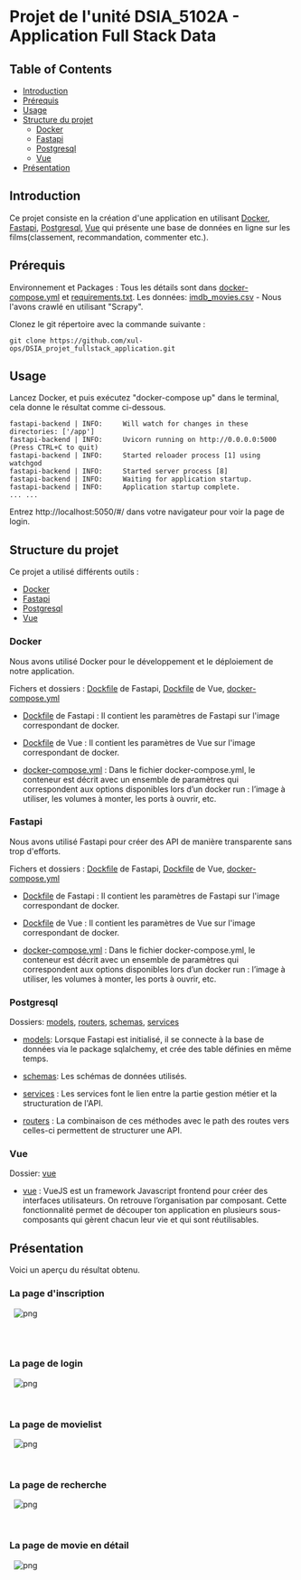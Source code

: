 
# Projet de l'unité DSIA_5102A - Application Full Stack Data

## Table of Contents

- [Introduction](#introduction)
- [Prérequis](#prérequis )
- [Usage](#usage)
- [Structure du projet](#structure-du-projet)
  * [Docker](#Docker)
  * [Fastapi](#Fastapi)
  * [Postgresql](#Postgresql)
  * [Vue](#Vue)
- [Présentation](#présentation)

## Introduction 

Ce projet consiste en la création d'une application en utilisant [Docker](https://www.docker.com/), [Fastapi](https://fastapi.tiangolo.com/), [Postgresql](https://www.postgresql.org/), [Vue](https://vuejs.org/v2/guide/) qui présente une base de données en ligne sur les films(classement, recommandation, commenter etc.).

## Prérequis 

Environnement et Packages : Tous les détails sont dans [docker-compose.yml](https://github.com/xul-ops/DSIA_projet_fullstack_application/blob/main/docker-compose.yml) et [requirements.txt](https://github.com/xul-ops/DSIA_projet_fullstack_application/blob/main/requirements.txt).
Les données: [imdb_movies.csv](https://github.com/xul-ops/DSIA_projet_fullstack_application/blob/main/app/imdb_movies.csv) - Nous l'avons crawlé en utilisant "Scrapy".

Clonez le git répertoire avec la commande suivante :

```
git clone https://github.com/xul-ops/DSIA_projet_fullstack_application.git
```

## Usage

Lancez Docker, et puis exécutez "docker-compose up" dans le terminal, cela donne le résultat comme ci-dessous.

```
fastapi-backend | INFO:     Will watch for changes in these directories: ['/app']
fastapi-backend | INFO:     Uvicorn running on http://0.0.0.0:5000 (Press CTRL+C to quit)
fastapi-backend | INFO:     Started reloader process [1] using watchgod
fastapi-backend | INFO:     Started server process [8]
fastapi-backend | INFO:     Waiting for application startup.
fastapi-backend | INFO:     Application startup complete.
... ...

```
Entrez http://localhost:5050/#/ dans votre navigateur pour voir la page de login.

## Structure du projet 

Ce projet a utilisé différents outils : 
- [Docker](https://www.docker.com/)
- [Fastapi](https://fastapi.tiangolo.com/) 
- [Postgresql](https://www.postgresql.org/)
- [Vue](https://vuejs.org/v2/guide/)

### Docker 

Nous avons utilisé Docker pour le développement et le déploiement de notre application.

Fichers et dossiers : [Dockfile](https://github.com/xul-ops/DSIA_projet_fullstack_application/blob/main/Dockerfile) de Fastapi, [Dockfile](https://github.com/xul-ops/DSIA_projet_fullstack_application/blob/main/vue/Dockerfile) de Vue, [docker-compose.yml](https://github.com/xul-ops/DSIA_projet_fullstack_application/blob/main/docker-compose.yml)

- [Dockfile](https://github.com/xul-ops/DSIA_projet_fullstack_application/blob/main/Dockerfile) de Fastapi : Il contient les paramètres de Fastapi sur l'image correspondant de docker.

- [Dockfile](https://github.com/xul-ops/DSIA_projet_fullstack_application/blob/main/vue/Dockerfile) de Vue : Il contient les paramètres de Vue sur l'image correspondant de docker.

- [docker-compose.yml](https://github.com/xul-ops/DSIA_projet_fullstack_application/blob/main/docker-compose.yml) : Dans le fichier docker-compose.yml, le conteneur est décrit avec un ensemble de paramètres qui correspondent aux options disponibles lors d’un docker run : l’image à utiliser, les volumes à monter, les ports à ouvrir, etc.

### Fastapi 

Nous avons utilisé Fastapi pour créer des API de manière transparente sans trop d'efforts.

Fichers et dossiers : [Dockfile](https://github.com/xul-ops/DSIA_projet_fullstack_application/blob/main/Dockerfile) de Fastapi, [Dockfile](https://github.com/xul-ops/DSIA_projet_fullstack_application/blob/main/vue/Dockerfile) de Vue, [docker-compose.yml](https://github.com/xul-ops/DSIA_projet_fullstack_application/blob/main/docker-compose.yml)

- [Dockfile](https://github.com/xul-ops/DSIA_projet_fullstack_application/blob/main/Dockerfile) de Fastapi : Il contient les paramètres de Fastapi sur l'image correspondant de docker.

- [Dockfile](https://github.com/xul-ops/DSIA_projet_fullstack_application/blob/main/vue/Dockerfile) de Vue : Il contient les paramètres de Vue sur l'image correspondant de docker.

- [docker-compose.yml](https://github.com/xul-ops/DSIA_projet_fullstack_application/blob/main/docker-compose.yml) : Dans le fichier docker-compose.yml, le conteneur est décrit avec un ensemble de paramètres qui correspondent aux options disponibles lors d’un docker run : l’image à utiliser, les volumes à monter, les ports à ouvrir, etc.

### Postgresql

Dossiers: [models](https://github.com/xul-ops/DSIA_projet_fullstack_application/tree/main/app/models), [routers](https://github.com/xul-ops/DSIA_projet_fullstack_application/tree/main/app/routers), [schemas](https://github.com/xul-ops/DSIA_projet_fullstack_application/tree/main/app/routers), [services](https://github.com/xul-ops/DSIA_projet_fullstack_application/tree/main/app/services)

- [models](https://github.com/xul-ops/DSIA_projet_fullstack_application/tree/main/app/models): Lorsque Fastapi est initialisé, il se connecte à la base de données via le package sqlalchemy, et crée des table définies en même temps.

- [schemas](https://github.com/xul-ops/DSIA_projet_fullstack_application/tree/main/app/routers): Les schémas de données utilisés.

- [services](https://github.com/xul-ops/DSIA_projet_fullstack_application/tree/main/app/services) : Les services font le lien entre la partie gestion métier et la structuration de l'API.

- [routers](https://github.com/xul-ops/DSIA_projet_fullstack_application/tree/main/app/routers) : La combinaison de ces méthodes avec le path des routes vers celles-ci permettent de structurer une API.

### Vue

Dossier: [vue](https://github.com/xul-ops/DSIA_projet_fullstack_application/tree/main/vue)

- [vue](https://github.com/xul-ops/DSIA_projet_fullstack_application/tree/main/vue) : VueJS est un framework Javascript frontend pour créer des interfaces utilisateurs. On retrouve l’organisation par composant. Cette fonctionnalité permet de découper ton application en plusieurs sous-composants qui gèrent chacun leur vie et qui sont réutilisables.

## Présentation

Voici un aperçu du résultat obtenu.

### La page d'inscription 

&nbsp; 
![png](img_presentation/inscription.png)

 &nbsp;  
 &nbsp;
### La page de login

&nbsp; 
![png](img_presentation/login.png)

 &nbsp; 
 &nbsp;
### La page de movielist

&nbsp; 
![png](img_presentation/movielist.png)

 &nbsp; 
 &nbsp;
### La page de recherche

&nbsp; 
![png](img_presentation/search.png)

 &nbsp; 
 &nbsp;
### La page de movie en détail

&nbsp; 
![png](img_presentation/detail.png)
&nbsp; 




